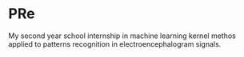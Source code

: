 # PRe
My second year school internship in machine learning kernel methos applied to patterns recognition in electroencephalogram signals.
